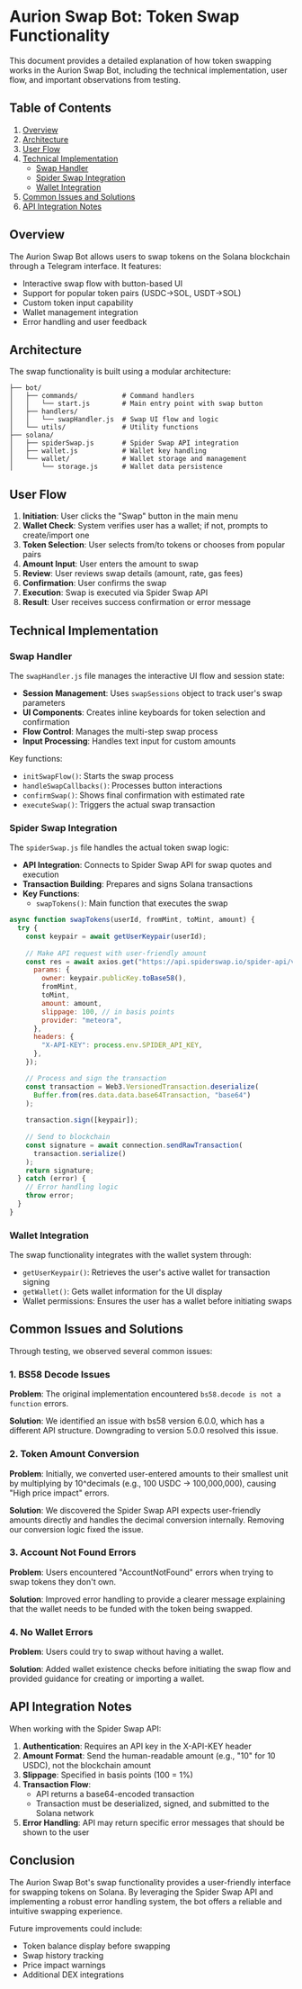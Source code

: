 # Aurion Swap Bot: Token Swap Functionality

This document provides a detailed explanation of how token swapping works in the Aurion Swap Bot, including the technical implementation, user flow, and important observations from testing.

## Table of Contents

1. [Overview](#overview)
2. [Architecture](#architecture)
3. [User Flow](#user-flow)
4. [Technical Implementation](#technical-implementation)
   - [Swap Handler](#swap-handler)
   - [Spider Swap Integration](#spider-swap-integration)
   - [Wallet Integration](#wallet-integration)
5. [Common Issues and Solutions](#common-issues-and-solutions)
6. [API Integration Notes](#api-integration-notes)

## Overview

The Aurion Swap Bot allows users to swap tokens on the Solana blockchain through a Telegram interface. It features:

- Interactive swap flow with button-based UI
- Support for popular token pairs (USDC→SOL, USDT→SOL)
- Custom token input capability
- Wallet management integration
- Error handling and user feedback

## Architecture

The swap functionality is built using a modular architecture:

```
├── bot/
│   ├── commands/           # Command handlers
│   │   └── start.js        # Main entry point with swap button
│   ├── handlers/
│   │   └── swapHandler.js  # Swap UI flow and logic
│   └── utils/              # Utility functions
├── solana/
│   ├── spiderSwap.js       # Spider Swap API integration
│   ├── wallet.js           # Wallet key handling
│   └── wallet/             # Wallet storage and management
│       └── storage.js      # Wallet data persistence
```

## User Flow

1. **Initiation**: User clicks the "Swap" button in the main menu
2. **Wallet Check**: System verifies user has a wallet; if not, prompts to create/import one
3. **Token Selection**: User selects from/to tokens or chooses from popular pairs
4. **Amount Input**: User enters the amount to swap
5. **Review**: User reviews swap details (amount, rate, gas fees)
6. **Confirmation**: User confirms the swap
7. **Execution**: Swap is executed via Spider Swap API
8. **Result**: User receives success confirmation or error message

## Technical Implementation

### Swap Handler

The `swapHandler.js` file manages the interactive UI flow and session state:

- **Session Management**: Uses `swapSessions` object to track user's swap parameters
- **UI Components**: Creates inline keyboards for token selection and confirmation
- **Flow Control**: Manages the multi-step swap process
- **Input Processing**: Handles text input for custom amounts

Key functions:
- `initSwapFlow()`: Starts the swap process
- `handleSwapCallbacks()`: Processes button interactions
- `confirmSwap()`: Shows final confirmation with estimated rate
- `executeSwap()`: Triggers the actual swap transaction

### Spider Swap Integration

The `spiderSwap.js` file handles the actual token swap logic:

- **API Integration**: Connects to Spider Swap API for swap quotes and execution
- **Transaction Building**: Prepares and signs Solana transactions
- **Key Functions**: 
  - `swapTokens()`: Main function that executes the swap

```javascript
async function swapTokens(userId, fromMint, toMint, amount) {
  try {
    const keypair = await getUserKeypair(userId);
    
    // Make API request with user-friendly amount
    const res = await axios.get("https://api.spiderswap.io/spider-api/v1/swap", {
      params: {
        owner: keypair.publicKey.toBase58(),
        fromMint,
        toMint,
        amount: amount,
        slippage: 100, // in basis points
        provider: "meteora",
      },
      headers: {
        "X-API-KEY": process.env.SPIDER_API_KEY,
      },
    });

    // Process and sign the transaction
    const transaction = Web3.VersionedTransaction.deserialize(
      Buffer.from(res.data.data.base64Transaction, "base64")
    );
    
    transaction.sign([keypair]);
    
    // Send to blockchain
    const signature = await connection.sendRawTransaction(
      transaction.serialize()
    );
    return signature;
  } catch (error) {
    // Error handling logic
    throw error;
  }
}
```

### Wallet Integration

The swap functionality integrates with the wallet system through:

- `getUserKeypair()`: Retrieves the user's active wallet for transaction signing
- `getWallet()`: Gets wallet information for the UI display
- Wallet permissions: Ensures the user has a wallet before initiating swaps

## Common Issues and Solutions

Through testing, we observed several common issues:

### 1. BS58 Decode Issues

**Problem**: The original implementation encountered `bs58.decode is not a function` errors.

**Solution**: We identified an issue with bs58 version 6.0.0, which has a different API structure. Downgrading to version 5.0.0 resolved this issue.

### 2. Token Amount Conversion

**Problem**: Initially, we converted user-entered amounts to their smallest unit by multiplying by 10^decimals (e.g., 100 USDC → 100,000,000), causing "High price impact" errors.

**Solution**: We discovered the Spider Swap API expects user-friendly amounts directly and handles the decimal conversion internally. Removing our conversion logic fixed the issue.

### 3. Account Not Found Errors

**Problem**: Users encountered "AccountNotFound" errors when trying to swap tokens they don't own.

**Solution**: Improved error handling to provide a clearer message explaining that the wallet needs to be funded with the token being swapped.

### 4. No Wallet Errors

**Problem**: Users could try to swap without having a wallet.

**Solution**: Added wallet existence checks before initiating the swap flow and provided guidance for creating or importing a wallet.

## API Integration Notes

When working with the Spider Swap API:

1. **Authentication**: Requires an API key in the X-API-KEY header
2. **Amount Format**: Send the human-readable amount (e.g., "10" for 10 USDC), not the blockchain amount
3. **Slippage**: Specified in basis points (100 = 1%)
4. **Transaction Flow**:
   - API returns a base64-encoded transaction
   - Transaction must be deserialized, signed, and submitted to the Solana network
5. **Error Handling**: API may return specific error messages that should be shown to the user

## Conclusion

The Aurion Swap Bot's swap functionality provides a user-friendly interface for swapping tokens on Solana. By leveraging the Spider Swap API and implementing a robust error handling system, the bot offers a reliable and intuitive swapping experience.

Future improvements could include:
- Token balance display before swapping
- Swap history tracking
- Price impact warnings
- Additional DEX integrations

